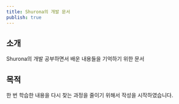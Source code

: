 ```yaml
---
title: Shurona의 개발 문서
publish: true
---
```

## 소개
Shurona의 개발 공부하면서 배운 내용들을 기억하기 위한 문서

## 목적
한 번 학습한 내용을 다시 찾는 과정을 줄이기 위해서 작성을 시작하였습니다.

